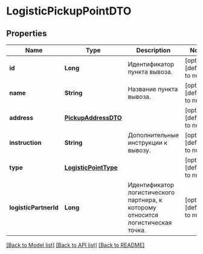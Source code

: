 # LogisticPickupPointDTO
## Properties

| Name | Type | Description | Notes |
|------------ | ------------- | ------------- | -------------|
| **id** | **Long** | Идентификатор пункта вывоза. | [optional] [default to null] |
| **name** | **String** | Название пункта вывоза. | [optional] [default to null] |
| **address** | [**PickupAddressDTO**](PickupAddressDTO.md) |  | [optional] [default to null] |
| **instruction** | **String** | Дополнительные инструкции к вывозу. | [optional] [default to null] |
| **type** | [**LogisticPointType**](LogisticPointType.md) |  | [optional] [default to null] |
| **logisticPartnerId** | **Long** | Идентификатор логистического партнера, к которому относится логистическая точка. | [optional] [default to null] |

[[Back to Model list]](../README.md#documentation-for-models) [[Back to API list]](../README.md#documentation-for-api-endpoints) [[Back to README]](../README.md)

